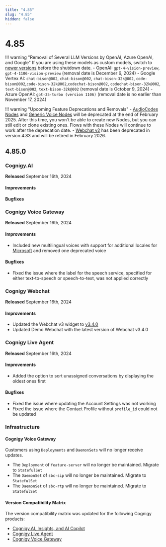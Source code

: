 ```yaml
---
title: "4.85"
slug: "4.85"
hidden: false
---
```


# 4.85

!!! warning "Removal of Several LLM Versions by OpenAI, Azure OpenAI, and Google"
    If you are using these models as custom models, switch to [newer versions](../ai/empower/llms.md#supported-models) before the shutdown date.
    - OpenAI: `gpt-4-vision-preview`, `gpt-4-1106-vision-preview` (removal date is December 6, 2024)
    - Google Vertex AI: `chat-bison@002`, `chat-bison@002`, `chat-bison-32k@002`, `code-bison@002`,`code-bison-32k@002`,`codechat-bison@002`, `codechat-bison-32k@002`, `text-bison@002`, `text-bison-32k@002` (removal date is October 9, 2024)
    - Azure OpenAI: `gpt-35-turbo (version 1106)` (removal date is no earlier than November 17, 2024)

!!! warning "Upcoming Feature Deprecations and Removals"
    - [AudioCodes Nodes](../ai/build/node-reference/voice/audiocodes/overview.md) and [Generic Voice Nodes](../ai/build/node-reference/voice/generic/overview.md) will be deprecated at the end of February 2025. After this time, you won't be able to create new Nodes, but you can still edit or clone existing ones. Flows with these Nodes will continue to work after the deprecation date.
    - [Webchat v2](../webchat/v2/overview.md) has been deprecated in version 4.83 and will be retired in February 2026.

## 4.85.0

### Cognigy.AI

**Released** September 16th, 2024

#### Improvements

<waiting for a review>

#### Bugfixes

<waiting for a review>

### Cognigy Voice Gateway

**Released** September 16th, 2024

#### Improvements

- Included new multilingual voices with support for additional locales for [Microsoft](https://learn.microsoft.com/en-us/azure/ai-services/speech-service/language-support?tabs=tts) and removed one deprecated voice 

#### Bugfixes

- Fixed the issue where the label for the speech service, specified for either text-to-speech or speech-to-text, was not applied correctly

### Cognigy Webchat

**Released** September 16th, 2024

#### Improvements

- Updated the Webchat v3 widget to [v3.4.0](https://github.com/Cognigy/Webchat/releases/tag/v3.4.0)
- Updated Demo Webchat with the latest version of Webchat v3.4.0

### Cognigy Live Agent

**Released** September 16th, 2024

#### Improvements

- Added the option to sort unassigned conversations by displaying the oldest ones first

#### Bugfixes

- Fixed the issue where updating the Account Settings was not working
- Fixed the issue where the Contact Profile without `profile_id` could not be updated

### Infrastructure

#### Cognigy Voice Gateway

Customers using `Deployments` and `DaemonSets` will no longer receive updates.

- The `Deployment` of `feature-server` will no longer be maintained. Migrate to `StatefulSet`
- The `DaemonSet` of `sbc-sip` will no longer be maintained. Migrate to `StatefulSet`
- The `DaemonSet` of `sbc-rtp` will no longer be maintained. Migrate to `StatefulSet`

#### Version Compatibility Matrix

The version compatibility matrix was updated for the following Cognigy products:

- [Cognigy.AI, Insights, and AI Copilot](../ai/installation/version-compatibility-matrix.md)
- [Cognigy Live Agent](../live-agent/installation/deployment/version-compatibility-matrix.md)
- [Cognigy Voice Gateway](../voice-gateway/installation/version-compatibility-matrix.md)